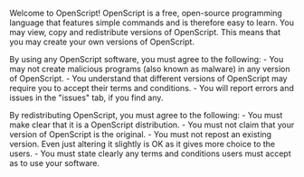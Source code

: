 Welcome to OpenScript!
OpenScript is a free, open-source programming language that features simple commands and is therefore easy to learn.
You may view, copy and redistribute versions of OpenScript. This means that you may create your own versions of OpenScript.



By using any OpenScript software, you must agree to the following:
     - You may not create malicious programs (also known as malware) in any version of OpenScript.
     - You understand that different versions of OpenScript may require you to accept their terms and conditions.
     - You will report errors and issues in the "issues" tab, if you find any.

By redistributing OpenScript, you must agree to the following:
     - You must make clear that it is a OpenScript distribution.
     - You must not claim that your version of OpenScript is the original.
     - You must not repost an existing version. Even just altering it slightly is OK as it gives more choice to the users.
     - You must state clearly any terms and conditions users must accept as to use your software.
